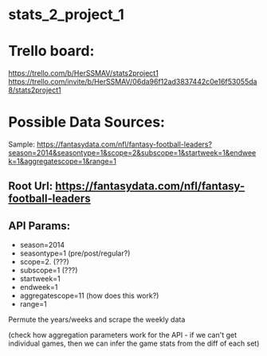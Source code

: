 # stats_2_project_1

# Trello board:
  
  https://trello.com/b/HerSSMAV/stats2project1
  https://trello.com/invite/b/HerSSMAV/06da96f12ad3837442c0e16f53055da8/stats2project1


# Possible Data Sources:
   
   Sample: https://fantasydata.com/nfl/fantasy-football-leaders?season=2014&seasontype=1&scope=2&subscope=1&startweek=1&endweek=1&aggregatescope=1&range=1
   
   
 ## Root Url:  https://fantasydata.com/nfl/fantasy-football-leaders
  
  ## API Params:
   - season=2014
   - seasontype=1 (pre/post/regular?)
   - scope=2. (???)
   - subscope=1 (???)
   - startweek=1
   - endweek=1
   - aggregatescope=11 (how does this work?)
   - range=1
    
 Permute the years/weeks and scrape the weekly data
 
 (check how aggregation parameters work for the API - if we can't get individual games, then we can infer the 
 game stats from the diff of each set)
   
   
  
